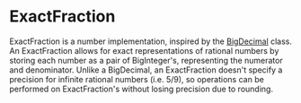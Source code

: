 # ExactFraction

ExactFraction is a number implementation, inspired by the [BigDecimal](https://docs.oracle.com/javase/8/docs/api/java/math/BigDecimal.html) class.
An ExactFraction allows for exact representations of rational numbers by storing each number as a pair of BigInteger's, representing the numerator and denominator.
Unlike a BigDecimal, an ExactFraction doesn't specify a precision for infinite rational numbers (i.e. 5/9), so operations can be performed on ExactFraction's without losing precision due to rounding.
